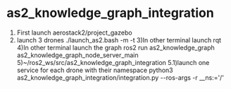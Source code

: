 # as2_knowledge_graph_integration
1) First launch
     aerostack2/project_gazebo
2) launch 3 drones
     ./launch_as2.bash -m -t
3)In other terminal launch rqt
4)In other terminal launch the graph
    ros2 run as2_knowledge_graph as2_knowledge_graph_node_server_main
5)~/ros2_ws/src/as2_knowledge_graph_integration
  5.1)launch one service for each drone with their namespace
       python3 as2_knowledge_graph_integration/integration.py --ros-args -r __ns:='/<namespace>'

  
